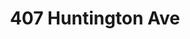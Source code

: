 ---
title: 407 Huntington Ave
description: Information on 407 Huntington Ave
createdAt: 2022-01-14
updatedAt: 2022-01-14

pageType: dorm
---